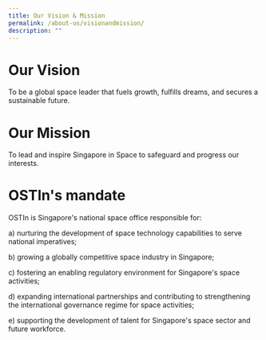 ```yaml
---
title: Our Vision & Mission
permalink: /about-us/visionandmission/
description: ""
---
```

# Our Vision
To be a global space leader that fuels growth, fulfills dreams, and secures a sustainable future. 

# Our Mission
To lead and inspire Singapore in Space to safeguard and progress our interests.

# OSTIn's mandate
OSTIn is Singapore's national space office responsible for:

a) nurturing the development of space technology capabilities to serve national imperatives;

b) growing a globally competitive space industry in Singapore;

c) fostering an enabling regulatory environment for Singapore's space activities;

d) expanding international partnerships and contributing to strengthening the international governance regime for space activities;

e) supporting the development of talent for Singapore's space sector and future workforce.
